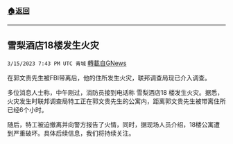 ###  [:house:返回](README.md)
---


## 雪梨酒店18楼发生火灾
`3/15/2023 7:43 PM UTC 青城` [轉載自GNews](https://gnews.org/articles/1017255)

在郭文贵先生被FBI带离后，他的住所发生火灾，联邦调查局现已介入调查。

多位消息人士称，中午刚过，消防员接到电话称 雪梨酒店18 楼发生火灾。据悉，火灾发生时联邦调查局特工正在郭文贵先生的公寓内，距离郭文贵先生被带离住所已经6个小时。

随后，特工被迫撤离并向警方报告了火情，同时，据现场人员介绍，18楼公寓遭到严重破坏。具体后续信息，我们将持续关注。
